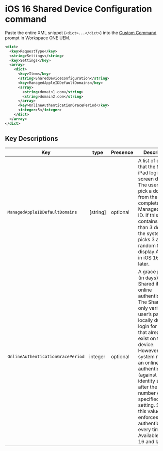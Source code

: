 # iOS 16 Shared Device Configuration command #

Paste the entire XML snippet (`<dict>...</dict>`) into the [Custom Command](https://docs.vmware.com/en/VMware-Workspace-ONE-UEM/2011/tvOS_Platform/GUID-AWT-CUST-COMMAND.html) prompt in Workspace ONE UEM.

```xml
<dict>
  <key>RequestType</key>
  <string>Settings</string>
  <key>Settings</key>
  <array>
    <dict>
      <key>Item</key>
      <string>SharedDeviceConfiguration</string>
      <key>ManagedAppleIDDefaultDomains</key>
      <array>
        <string>domain1.com</string>
        <string>domain2.com</string>
      </array>
      <key>OnlineAuthenticationGracePeriod</key>
      <integer>5</integer>
    </dict>
  </array>
</dict>
```

## Key Descriptions ##

| Key              | type      | Presence   | Description                      |
|------------------|-----------|------------|----------------------------------|
|`ManagedAppleIDDefaultDomains`   | [string]   | optional | A list of domains that the Shared iPad login screen displays. The user can pick a domain from the list to complete their Managed Apple ID. If this list contains more than 3 domains, the system picks 3 at random for display.Available in iOS 16 and later.      |
|`OnlineAuthenticationGracePeriod`   |  integer   | optional | A grace period (in days) for Shared iPad online authentication. The Shared iPad only verifies the user’s passcode locally during login for users that already exist on the device. However, the system requires an online authentication (against Apple’s identity server) after the number of days specified by this setting. Setting this value to 0 enforces online authentication every time. Available in iOS 16 and later.      |
